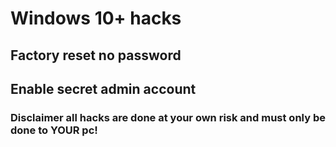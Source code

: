 # Windows 10+ hacks

## Factory reset no password
## Enable secret admin account






### Disclaimer all hacks are done at your own risk and must only be done to YOUR pc!
